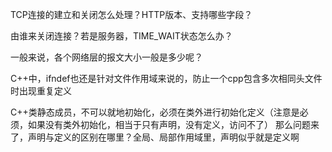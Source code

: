 TCP连接的建立和关闭怎么处理？HTTP版本、支持哪些字段？

由谁来关闭连接？若是服务器，TIME_WAIT状态怎么办？

一般来说，各个网络层的报文大小一般是多少呢？



C++中，ifndef也还是针对文件作用域来说的，防止一个cpp包含多次相同头文件时出现重复定义

C++类静态成员，不可以就地初始化，必须在类外进行初始化定义（注意是必须，如果没有类外初始化，相当于只有声明，没有定义，访问不了）
那么问题来了，声明与定义的区别在哪里？全局、局部作用域里，声明似乎就是定义啊